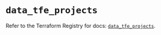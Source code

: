 # `data_tfe_projects`

Refer to the Terraform Registry for docs: [`data_tfe_projects`](https://registry.terraform.io/providers/hashicorp/tfe/0.67.0/docs/data-sources/projects).
